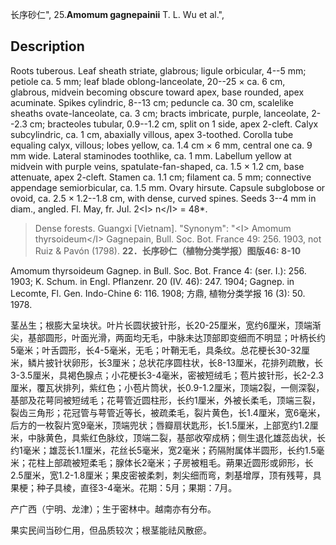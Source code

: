 长序砂仁",
25.**Amomum gagnepainii** T. L. Wu et al.",

## Description
Roots tuberous. Leaf sheath striate, glabrous; ligule orbicular, 4--5 mm; petiole ca. 5 mm; leaf blade oblong-lanceolate, 20--25 × ca. 6 cm, glabrous, midvein becoming obscure toward apex, base rounded, apex acuminate. Spikes cylindric, 8--13 cm; peduncle ca. 30 cm, scalelike sheaths ovate-lanceolate, ca. 3 cm; bracts imbricate, purple, lanceolate, 2--2.3 cm; bracteoles tubular, 0.9--1.2 cm, split on 1 side, apex 2-cleft. Calyx subcylindric, ca. 1 cm, abaxially villous, apex 3-toothed. Corolla tube equaling calyx, villous; lobes yellow, ca. 1.4 cm × 6 mm, central one ca. 9 mm wide. Lateral staminodes toothlike, ca. 1 mm. Labellum yellow at midvein with purple veins, spatulate-fan-shaped, ca. 1.5 × 1.2 cm, base attenuate, apex 2-cleft. Stamen ca. 1.1 cm; filament ca. 5 mm; connective appendage semiorbicular, ca. 1.5 mm. Ovary hirsute. Capsule subglobose or ovoid, ca. 2.5 × 1.2--1.8 cm, with dense, curved spines. Seeds 3--4 mm in diam., angled. Fl. May, fr. Jul. 2&lt;I&gt; n&lt;/I&gt; = 48*.

> Dense forests. Guangxi [Vietnam].
  "Synonym": "&lt;I&gt; Amomum thyrsoideum&lt;/I&gt; Gagnepain, Bull. Soc. Bot. France 49: 256. 1903, not Ruiz &amp; Pavón (1798).
**22．长序砂仁（植物分类学报）图版46: 8-10**

Amomum thyrsoideum Gagnep. in Bull. Soc. Bot. France 4: (ser. I.): 256. 1903; K. Schum. in Engl. Pflanzenr. 20 (IV. 46): 247. 1904; Gagnep. in Lecomte, Fl. Gen. Indo-Chine 6: 116. 1908; 方鼎, 植物分类学报 16 (3): 50. 1978.

茎丛生；根膨大呈块状。叶片长圆状披针形，长20-25厘米，宽约6厘米，顶端渐尖，基部圆形，叶面光滑，两面均无毛，中脉未达顶部即变细而不明显；叶柄长约5毫米；叶舌圆形，长4-5毫米，无毛；叶鞘无毛，具条纹。总花梗长30-32厘米，鳞片披针状卵形，长3厘米；总状花序圆柱状，长8-13厘米，花排列疏散，长3-3.5厘米，具褐色腺点；小花梗长3-4毫米，密被短绒毛；苞片披针形，长2-2.3厘米，覆瓦状排列，紫红色；小苞片筒状，长0.9-1.2厘米，顶端2裂，一侧深裂，基部及花萼同被短绒毛；花萼管近圆柱形，长约1厘米，外被长柔毛，顶端三裂，裂齿三角形；花冠管与萼管近等长，被疏柔毛，裂片黄色，长1.4厘米，宽6毫米，后方的一枚裂片宽9毫米，顶端兜状；唇瓣扇状匙形，长1.5厘米，上部宽约1.2厘米，中脉黄色，具紫红色脉纹，顶端二裂，基部收窄成柄；侧生退化雄蕊齿状，长约1毫米；雄蕊长1.1厘米，花丝长5毫米，宽2毫米；药隔附属体半圆形，长约1.5毫米；花柱上部疏被短柔毛；腺体长2毫米；子房被粗毛。蒴果近圆形或卵形，长2.5厘米，宽1.2-1.8厘米；果皮密被柔刺，刺尖细而弯，刺基增厚，顶有残萼，具果梗；种子具棱，直径3-4毫米。花期：5月；果期：7月。

产广西（宁明、龙津）；生于密林中。越南亦有分布。

果实民间当砂仁用，但品质较次；根茎能祛风散瘀。
